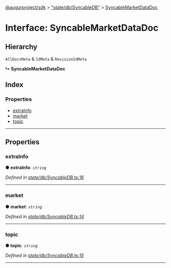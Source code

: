 [@augurproject/sdk](../README.md) > ["state/db/SyncableDB"](../modules/_state_db_syncabledb_.md) > [SyncableMarketDataDoc](../interfaces/_state_db_syncabledb_.syncablemarketdatadoc.md)

# Interface: SyncableMarketDataDoc

## Hierarchy

 `AllDocsMeta` & `IdMeta` & `RevisionIdMeta`

**↳ SyncableMarketDataDoc**

## Index

### Properties

* [extraInfo](_state_db_syncabledb_.syncablemarketdatadoc.md#extrainfo)
* [market](_state_db_syncabledb_.syncablemarketdatadoc.md#market)
* [topic](_state_db_syncabledb_.syncablemarketdatadoc.md#topic)

---

## Properties

<a id="extrainfo"></a>

###  extraInfo

**● extraInfo**: *`string`*

*Defined in [state/db/SyncableDB.ts:16](https://github.com/AugurProject/augur/blob/1991ef64ef/packages/augur-sdk/src/state/db/SyncableDB.ts#L16)*

___
<a id="market"></a>

###  market

**● market**: *`string`*

*Defined in [state/db/SyncableDB.ts:14](https://github.com/AugurProject/augur/blob/1991ef64ef/packages/augur-sdk/src/state/db/SyncableDB.ts#L14)*

___
<a id="topic"></a>

###  topic

**● topic**: *`string`*

*Defined in [state/db/SyncableDB.ts:15](https://github.com/AugurProject/augur/blob/1991ef64ef/packages/augur-sdk/src/state/db/SyncableDB.ts#L15)*

___

